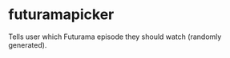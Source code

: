 futuramapicker
==============

Tells user which Futurama episode they should watch (randomly generated).
